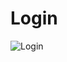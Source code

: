 # Login
![Login](https://user-images.githubusercontent.com/123080070/215003353-cbda8c24-4c1d-4ae8-aa8a-eef6ee8fc728.png)
